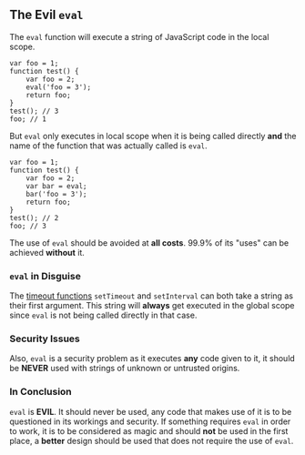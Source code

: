 ## The Evil `eval`

The `eval` function will execute a string of JavaScript code in the local scope.

    var foo = 1;
    function test() {
        var foo = 2;
        eval('foo = 3');
        return foo;
    }
    test(); // 3
    foo; // 1

But `eval` only executes in local scope when it is being called directly **and** 
the name of the function that was actually called is `eval`.

    var foo = 1;
    function test() {
        var foo = 2;
        var bar = eval;
        bar('foo = 3');
        return foo;
    }
    test(); // 2
    foo; // 3

The use of `eval` should be avoided at **all costs**. 99.9% of its "uses" can be
achieved **without** it.
    
### `eval` in Disguise

The [timeout functions](#other.timeouts) `setTimeout` and `setInterval` can both 
take a string as their first argument. This string will **always** get executed 
in the global scope since `eval` is not being called directly in that case.

### Security Issues

Also, `eval` is  a security problem as it executes **any** code given to it,
it should be **NEVER** used with strings of unknown or untrusted origins.

### In Conclusion

`eval` is **EVIL**. It should never be used, any code that makes use of it is to
be questioned in its workings and security. If something requires `eval` in
order to work, it is to be considered as magic and should **not** be used in the
first place, a **better** design should be used that does not require the use of
`eval`.

